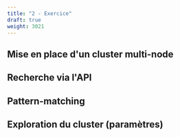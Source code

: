 ```yaml
---
title: "2 - Exercice"
draft: true
weight: 3021
---
```


## Mise en place d'un cluster multi-node

## Recherche via l'API

## Pattern-matching

## Exploration du cluster (paramètres)
